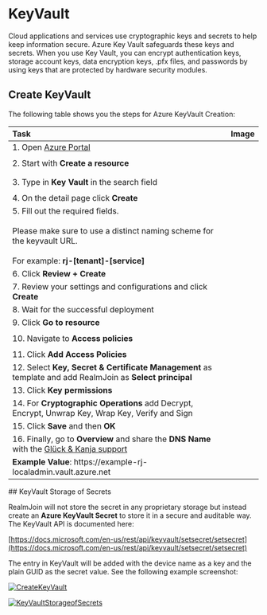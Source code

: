# KeyVault

Cloud applications and services use cryptographic keys and secrets to help keep information secure. Azure Key Vault safeguards these keys and secrets. When you use Key Vault, you can encrypt authentication keys, storage account keys, data encryption keys, .pfx files, and passwords by using keys that are protected by hardware security modules.

## Create KeyVault

The following table shows you the steps for Azure KeyVault Creation:

<table>
  <thead>
    <tr>
      <th style="text-align:left">Task</th>
      <th style="text-align:left">Image</th>
    </tr>
  </thead>
  <tbody>
    <tr>
      <td style="text-align:left">1. Open <a href="https://portal.azure.com">Azure Portal</a>
      </td>
      <td style="text-align:left"></td>
    </tr>
    <tr>
      <td style="text-align:left">2. Start with <b>Create a resource</b>
      </td>
      <td style="text-align:left">
        <p></p>
        <p>
          <img src="../../.gitbook/assets/keyvault1.png" alt/>
        </p>
      </td>
    </tr>
    <tr>
      <td style="text-align:left">3. Type in <b>Key Vault</b> in the search field</td>
      <td style="text-align:left">
        <p></p>
        <p>
          <img src="../../.gitbook/assets/keyvault2 (1).png" alt/>
        </p>
      </td>
    </tr>
    <tr>
      <td style="text-align:left">4. On the detail page click <b>Create</b>
      </td>
      <td style="text-align:left"></td>
    </tr>
    <tr>
      <td style="text-align:left">5. Fill out the required fields.
        <br />
        <br />Please make sure to use a distinct naming scheme for the keyvault URL.
        <br
        />
        <br />For example: <b>rj-[tenant]-[service]</b>
      </td>
      <td style="text-align:left">
        <p></p>
        <p>
          <img src="../../.gitbook/assets/keyvault3.png" alt/>
        </p>
      </td>
    </tr>
    <tr>
      <td style="text-align:left">6. Click <b>Review + Create</b>
      </td>
      <td style="text-align:left"></td>
    </tr>
    <tr>
      <td style="text-align:left">7. Review your settings and configurations and click <b>Create</b>
      </td>
      <td style="text-align:left"></td>
    </tr>
    <tr>
      <td style="text-align:left">8. Wait for the successful deployment</td>
      <td style="text-align:left"></td>
    </tr>
    <tr>
      <td style="text-align:left">9. Click <b>Go to resource</b>
      </td>
      <td style="text-align:left"></td>
    </tr>
    <tr>
      <td style="text-align:left">10. Navigate to <b>Access policies</b>
      </td>
      <td style="text-align:left">
        <p></p>
        <p>
          <img src="../../.gitbook/assets/keyvault4.png" alt/>
        </p>
      </td>
    </tr>
    <tr>
      <td style="text-align:left">11. Click <b>Add Access Policies</b>
      </td>
      <td style="text-align:left"></td>
    </tr>
    <tr>
      <td style="text-align:left">12. Select <b>Key, Secret &amp; Certificate Management</b> as template and
        add RealmJoin as <b>Select principal</b>
      </td>
      <td style="text-align:left">
        <p></p>
        <p>
          <img src="../../.gitbook/assets/keyvault5.png" alt/>
        </p>
      </td>
    </tr>
    <tr>
      <td style="text-align:left">13. Click <b>Key permissions</b>
      </td>
      <td style="text-align:left"></td>
    </tr>
    <tr>
      <td style="text-align:left">14. For <b>Cryptographic Operations</b> add Decrypt, Encrypt, Unwrap Key,
        Wrap Key, Verify and Sign</td>
      <td style="text-align:left">
        <p></p>
        <p>
          <img src="../../.gitbook/assets/keyvault6.png" alt/>
        </p>
      </td>
    </tr>
    <tr>
      <td style="text-align:left">15. Click <b>Save</b> and then <b>OK</b>
      </td>
      <td style="text-align:left"></td>
    </tr>
    <tr>
      <td style="text-align:left">16. Finally, go to <b>Overview</b> and share the <b>DNS Name</b> with the
        <a
        href="mailto:product.support@glueckkanja.com">Gl&#xFC;ck &amp; Kanja support</a>
      </td>
      <td style="text-align:left">
        <p></p>
        <p>
          <img src="../../.gitbook/assets/keyvault7.png" alt/>
        </p>
      </td>
    </tr>
    <tr>
      <td style="text-align:left"><b>Example Value</b>: https://example-rj-localadmin.vault.azure.net</td>
      <td
      style="text-align:left"></td>
    </tr>
  </tbody>
</table>## KeyVault Storage of Secrets

RealmJoin will not store the secret in any proprietary storage but instead create an **Azure KeyVault Secret** to store it in a secure and auditable way. The KeyVault API is documented here:

[https://docs.microsoft.com/en-us/rest/api/keyvault/setsecret/setsecret](https://docs.microsoft.com/en-us/rest/api/keyvault/setsecret/setsecret)

The entry in KeyVault will be added with the device name as a key and the plain GUID as the secret value. See the following example screenshot:

[![CreateKeyVault](../../.gitbook/assets/keyvault8.png)](https://github.com/realmjoin/realmjoin-gitbooks/tree/3c2250fcc0d712e1b40ac535a1766b57ce01910c/docs/media/keyvault8.png)

[![KeyVaultStorageofSecrets](../../.gitbook/assets/keyvault9%20%281%29.png)](https://github.com/realmjoin/realmjoin-gitbooks/tree/3c2250fcc0d712e1b40ac535a1766b57ce01910c/docs/media/keyvault9.png)

